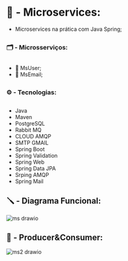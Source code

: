 # :construction: - Microservices:

- Microservices na prática com Java Spring;

##

### :card_index_dividers: - Microsserviços:

##

* :file_folder: MsUser;
* :file_folder: MsEmail;

##

### :gear: - Tecnologias:

##

- Java <br />
- Maven <br />
- PostgreSQL <br />
- Rabbit MQ <br />
- CLOUD AMQP <br />
- SMTP GMAIL <br />
- Spring Boot <br />
- Spring Validation <br />
- Spring Web <br />
- Spring Data JPA <br />
- Srping AMQP <br />
- Spring Mail

##

## :screwdriver: - Diagrama Funcional:

![ms drawio](https://github.com/carloshenriquefs/business-ms/assets/54969405/c0797724-51f2-4f26-b0df-f9e7c3bbdc09)

##

## 	:wrench: - Producer&Consumer:

![ms2 drawio](https://github.com/carloshenriquefs/business-ms/assets/54969405/92922d0d-3255-4867-b306-c553abc64c15)
